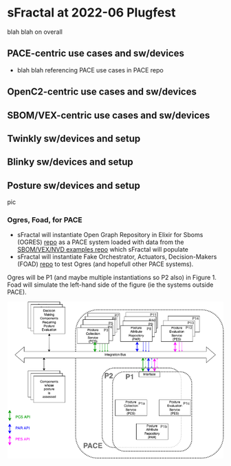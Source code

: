 # sFractal at 2022-06 Plugfest
blah blah on overall

## PACE-centric use cases and sw/devices
- blah blah referencing PACE use cases in PACE repo

## OpenC2-centric use cases and sw/devices

## SBOM/VEX-centric use cases and sw/devices

## Twinkly sw/devices and setup

## Blinky sw/devices and setup

## Posture sw/devices and setup

pic

### Ogres, Foad, for PACE
- sFractal will instantiate Open Graph Repository in Elixir for Sboms (OGRES) [repo](https://github.com/sparrell/Ogres) as a PACE system loaded with data from the [SBOM/VEX/NVD examples repo](needlink) which sFractal will populate
- sFractal will instantiate Fake Orchestrator, Actuators, Decision-Makers (FOAD) [repo](needlink) to test Ogres (and hopefull other PACE systems).

Ogres will be P1 (and maybe multiple instantiations so P2 also) in Figure 1.
Foad will simulate the left-hand side of the figure (ie the systems outside PACE).


![PACE Arch](./Images/pace_arch_3.png)
